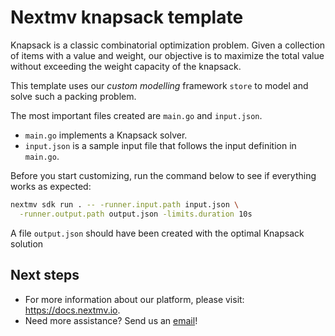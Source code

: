 # Nextmv knapsack template

Knapsack is a classic combinatorial optimization problem. Given a collection of
items with a value and weight, our objective is to maximize the total value
without exceeding the weight capacity of the knapsack.

This template uses our *custom modelling* framework `store` to model and solve
such a packing problem.

The most important files created are `main.go` and `input.json`.

* `main.go` implements a Knapsack solver.
* `input.json` is a sample input file that follows the input definition in
`main.go`.

Before you start customizing, run the command below to see if everything works
as expected:

```bash
nextmv sdk run . -- -runner.input.path input.json \
  -runner.output.path output.json -limits.duration 10s
```

A file `output.json` should have been created with the optimal Knapsack solution

## Next steps

* For more information about our platform, please visit: <https://docs.nextmv.io>.
* Need more assistance? Send us an [email](mailto:support@nextmv.io)!
